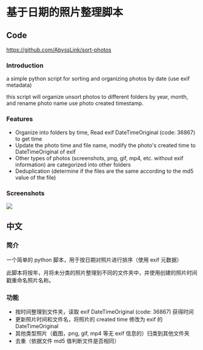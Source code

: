 # 基于日期的照片整理脚本

## Code

https://github.com/AbyssLink/sort-photos

### Introduction

a simple python script for sorting and organizing photos by date (use exif metadata)

this script will organize unsort photos to different folders by year, month, and rename photo name use photo created timestamp.

### Features

- Organize into folders by time, Read exif DateTimeOriginal (code: 36867) to get time
- Update the photo time and file name, modify the photo's created time to DateTimeOriginal of exif
- Other types of photos (screenshots, png, gif, mp4, etc. without exif information) are categorized into other folders
- Deduplication (determine if the files are the same according to the md5 value of the file)

### Screenshots

![](https://raw.githubusercontent.com/ShiroCheng/pic/master/Sort-photos-Screenshots_1.jpg)

## 中文

### 简介

一个简单的 python 脚本，用于按日期对照片进行排序（使用 exif 元数据）

此脚本将按年，月将未分类的照片整理到不同的文件夹中，并使用创建的照片时间戳重命名照片名称。

### 功能

- 按时间整理到文件夹，读取 exif DateTimeOriginal (code: 36867) 获得时间
- 更新照片时间和文件名，将照片的 created time 修改为 exif 的 DateTimeOriginal
- 其他类型照片（截图，png, gif, mp4 等无 exif 信息的）归类到其他文件夹
- 去重（依据文件 md5 值判断文件是否相同）
